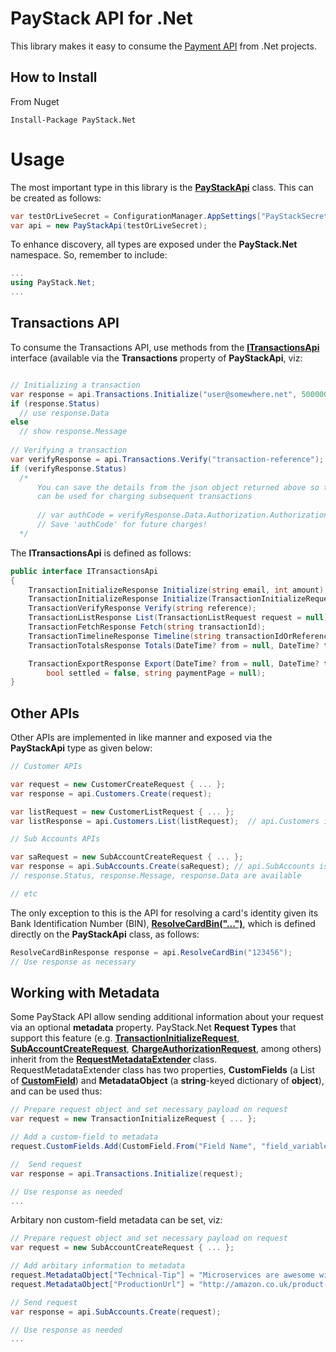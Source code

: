# PayStack API for .Net
This library makes it easy to consume the [Payment API](http://developers.paystack.co/docs) from .Net projects.

## How to Install  
From Nuget
```
Install-Package PayStack.Net
```
# Usage
The most important type in this library is the **[PayStackApi](https://github.com/adebisi-fa/paystack-dotnet/blob/master/src/main/PayStackApi.cs)** class.  This can be created as follows:
```c#
var testOrLiveSecret = ConfigurationManager.AppSettings["PayStackSecret"];
var api = new PayStackApi(testOrLiveSecret);
```
To enhance discovery, all types are exposed under the **PayStack.Net** namespace. So, remember to include:
```c#
...
using PayStack.Net;
...
```

## Transactions API
To consume the Transactions API, use methods from the **[ITransactionsApi](https://github.com/adebisi-fa/paystack-dotnet/blob/master/src/main/Apis/Transactions/ITransactionsApi.cs)** interface (available via the **Transactions** property of **PayStackApi**, viz:
```c#

// Initializing a transaction
var response = api.Transactions.Initialize("user@somewhere.net", 5000000);
if (response.Status)
  // use response.Data
else
  // show response.Message
  
// Verifying a transaction
var verifyResponse = api.Transactions.Verify("transaction-reference"); // auto or supplied when initializing;
if (verifyResponse.Status)
  /* 
      You can save the details from the json object returned above so that the authorization code 
      can be used for charging subsequent transactions
      
      // var authCode = verifyResponse.Data.Authorization.AuthorizationCode
      // Save 'authCode' for future charges!
  */
```

The **ITransactionsApi** is defined as follows:
```c#
public interface ITransactionsApi
{
    TransactionInitializeResponse Initialize(string email, int amount);
    TransactionInitializeResponse Initialize(TransactionInitializeRequest request);
    TransactionVerifyResponse Verify(string reference);
    TransactionListResponse List(TransactionListRequest request = null);
    TransactionFetchResponse Fetch(string transactionId);
    TransactionTimelineResponse Timeline(string transactionIdOrReference);
    TransactionTotalsResponse Totals(DateTime? from = null, DateTime? to = null);

    TransactionExportResponse Export(DateTime? from = null, DateTime? to = null,
        bool settled = false, string paymentPage = null);
}
```

## Other APIs

Other APIs are implemented in like manner and exposed via the **PayStackApi** type as given below:
```c#
// Customer APIs

var request = new CustomerCreateRequest { ... };
var response = api.Customers.Create(request);

var listRequest = new CustomerListRequest { ... };
var listResponse = api.Customers.List(listRequest);  // api.Customers is of type ICustomersApi 

// Sub Accounts APIs

var saRequest = new SubAccountCreateRequest { ... };
var response = api.SubAccounts.Create(saRequest); // api.SubAccounts is of type ISubAccountsApi
// response.Status, response.Message, response.Data are available

// etc
```

The only exception to this is the API for resolving a card's identity given its Bank Identification Number (BIN), **[ResolveCardBin("...")](https://github.com/adebisi-fa/paystack-dotnet/blob/master/src/main/PayStackApi.cs#L49)**, which is defined directly on the **PayStackApi** class, as follows:

```c#
ResolveCardBinResponse response = api.ResolveCardBin("123456");
// Use response as necessary
```

## Working with Metadata
Some PayStack API allow sending additional information about your request via an optional **metadata** property.  PayStack.Net **Request Types** that support this feature (e.g. **[TransactionInitializeRequest](https://github.com/adebisi-fa/paystack-dotnet/blob/master/src/main/Apis/Transactions/Initialize.cs#L6)**, **[SubAccountCreateRequest](https://github.com/adebisi-fa/paystack-dotnet/blob/master/src/main/Apis/SubAccounts/Create.cs#L81)**, **[ChargeAuthorizationRequest](https://github.com/adebisi-fa/paystack-dotnet/blob/master/src/main/Apis/Transactions/ChargeAuthorization.cs#L6)**, among others) inherit from the **[RequestMetadataExtender](https://github.com/adebisi-fa/paystack-dotnet/blob/master/src/main/Apis/RequestMetadataExtender.cs)** class.  RequestMetadataExtender class has two properties, **CustomFields** (a List of **[CustomField](https://github.com/adebisi-fa/paystack-dotnet/blob/master/src/main/Apis/RequestMetadataExtender.cs#L35)**) and **MetadataObject** (a **string**-keyed dictionary of **object**), and can be used thus:
```c#
// Prepare request object and set necessary payload on request
var request = new TransactionInitializeRequest { ... };

// Add a custom-field to metadata
request.CustomFields.Add(CustomField.From("Field Name", "field_variable_name", "Field Value");

//  Send request
var response = api.Transactions.Initialize(request);

// Use response as needed
...
```
Arbitary non custom-field metadata can be set, viz:
```c#
// Prepare request object and set necessary payload on request
var request = new SubAccountCreateRequest { ... };

// Add arbitary information to metadata
request.MetadataObject["Technical-Tip"] = "Microservices are awesome with Docker & Kubernetes!";
request.MetadataObject["ProductionUrl"] = "http://amazon.co.uk/product-url-slugified";

// Send request
var response = api.SubAccounts.Create(request);

// Use response as needed
...
```
